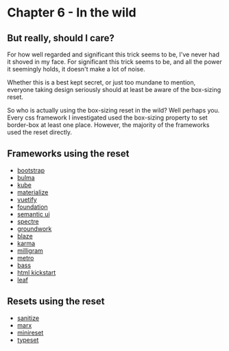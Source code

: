 # Chapter 6 - In the wild

## But really, should I care?
For how well regarded and significant this trick seems to be, I've never had it shoved
in my face.  For significant this trick seems to be, and all the power it seemingly holds,
it doesn't make a lot of noise.

Whether this is a best kept secret, or just too mundane to mention, everyone taking design
seriously should at least be aware of the box-sizing reset.

So who is actually using the box-sizing reset in the wild?  Well perhaps you.
Every css framework I investigated used the box-sizing property to set border-box
at least one place.  However, the majority of the frameworks used the reset directly.

## Frameworks using the reset

- [bootstrap](http://getbootstrap.com/)
- [bulma](https://bulma.io/)
- [kube](https://imperavi.com/kube/)
- [materialize](http://materializecss.com/)
- [vuetify](https://vuetifyjs.com/)
- [foundation](https://foundation.zurb.com/)
- [semantic ui](https://semantic-ui.com/)
- [spectre](https://picturepan2.github.io/spectre/)
- [groundwork](https://groundworkcss.github.io/)
- [blaze](http://blazecss.com/)
- [karma](http://karma-runner.github.io/1.0/index.html)
- [milligram](http://milligram.io/)
- [metro](https://metroui.org.ua/)
- [bass](http://basscss.com/)
- [html kickstart](http://www.99lime.com/)
- [leaf](http://getleaf.com/)

## Resets using the reset

- [sanitize](https://jonathantneal.github.io/sanitize.css/)
- [marx](https://mblode.github.io/marx/)
- [minireset](http://jgthms.com/minireset.css/)
- [typeset](http://stormwarning.github.io/typeset.css/)
